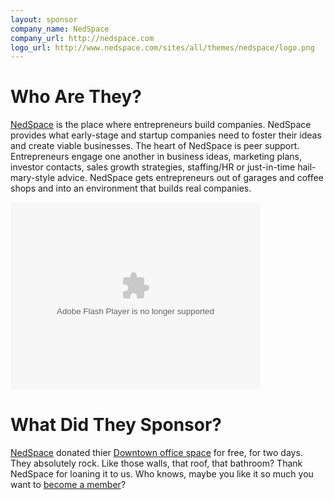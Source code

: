 ```yaml
---
layout: sponsor
company_name: NedSpace
company_url: http://nedspace.com
logo_url: http://www.nedspace.com/sites/all/themes/nedspace/logo.png
---
```


Who Are They?
============

[NedSpace](http://www.nedspace.com/) is the place where entrepreneurs build companies. NedSpace provides what early-stage and startup companies need to foster their ideas and create viable businesses. The heart of NedSpace is peer support. Entrepreneurs engage one another in business ideas, marketing plans, investor contacts, sales growth strategies, staffing/HR or just-in-time hail-mary-style advice. NedSpace gets entrepreneurs out of garages and coffee shops and into an environment that builds real companies.

<object height="300" width="400"><param name="flashvars" value="offsite=true&amp;lang=en-us&amp;page_show_url=%2Fphotos%2Fneddotcom%2Fsets%2F72157612500414436%2Fshow%2F&amp;page_show_back_url=%2Fphotos%2Fneddotcom%2Fsets%2F72157612500414436%2F&amp;set_id=72157612500414436&amp;jump_to="><param name="movie" value="http://www.flickr.com/apps/slideshow/show.swf?v=71649"><param name="allowFullScreen" value="true"> <embed allowfullscreen="true" flashvars="offsite=true&amp;lang=en-us&amp;page_show_url=%2Fphotos%2Fneddotcom%2Fsets%2F72157612500414436%2Fshow%2F&amp;page_show_back_url=%2Fphotos%2Fneddotcom%2Fsets%2F72157612500414436%2F&amp;set_id=72157612500414436&amp;jump_to=" src="http://www.flickr.com/apps/slideshow/show.swf?v=71649" type="application/x-shockwave-flash" height="300" width="400"></object>

What Did They Sponsor?
======================

[NedSpace](http://www.nedspace.com/) donated thier [Downtown office space](http://www.nedspace.com/node/3) for free, for two days. They absolutely rock. Like those walls, that roof, that bathroom? Thank NedSpace for loaning it to us. Who knows, maybe you like it so much you want to [become a member](http://www.nedspace.com/members)?